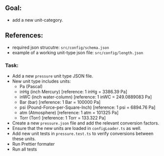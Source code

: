 ## Goal:

- add a new unit-category.

## References:

- required json strucutre: `src/config/schema.json`
- example of a working unit-type json file: `src/config/length.json`

### Task:

- Add a new `pressure` unit type JSON file.
- New unit type includes units:
  - Pa (Pascal)
  - inHg (inch Mercury) [reference: 1 inHg = 3386.39 Pa]
  - inWC (inch water-column) [reference: 1 inWC = 249.0889083 Pa]
  - Bar (bar) [reference: 1 Bar = 100000 Pa]
  - psi (Pound-Force-per-Square-Inch) [reference: 1 psi = 6894.76 Pa]
  - atm (Atmosphere) [reference: 1 atm = 101325 Pa]
  - Torr (Torr) [reference: 1 Torr = 133.322 Pa]
- Create a new `pressure.json` file and add the relevant conversion factors.
- Ensure that the new units are loaded in `configLoader.ts` as well.
- Add new unit tests in `pressure.test.ts` to verify conversions between these units.
- Run Prettier formater
- Run all tests
